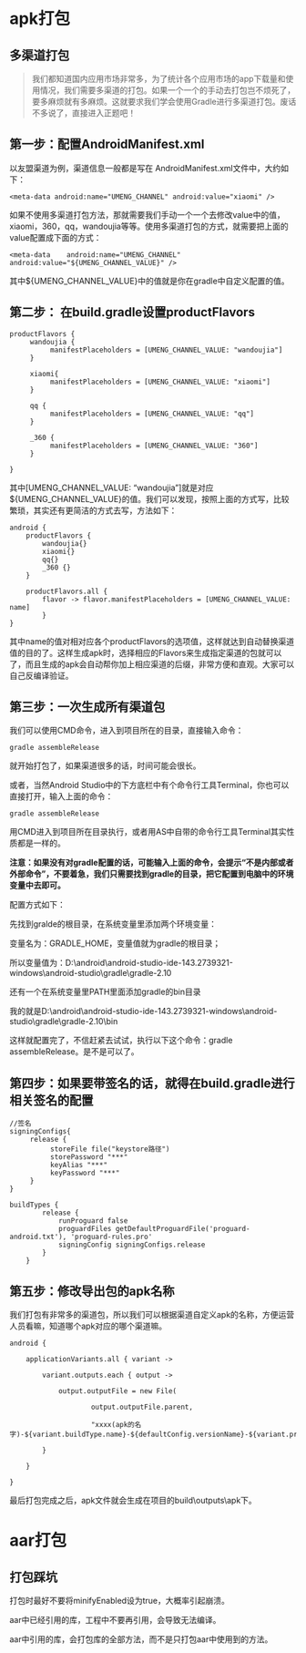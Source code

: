 # apk打包

## 多渠道打包

> 我们都知道国内应用市场非常多，为了统计各个应用市场的app下载量和使用情况，我们需要多渠道的打包。如果一个一个的手动去打包岂不烦死了，要多麻烦就有多麻烦。这就要求我们学会使用Gradle进行多渠道打包。废话不多说了，直接进入正题吧！

## 第一步：配置AndroidManifest.xml

以友盟渠道为例，渠道信息一般都是写在 AndroidManifest.xml文件中，大约如下：

```text
<meta-data android:name="UMENG_CHANNEL" android:value="xiaomi" />
```

如果不使用多渠道打包方法，那就需要我们手动一个一个去修改value中的值，xiaomi，360，qq，wandoujia等等。使用多渠道打包的方式，就需要把上面的value配置成下面的方式：

```text
<meta-data    android:name="UMENG_CHANNEL"    android:value="${UMENG_CHANNEL_VALUE}" />
```

其中${UMENG_CHANNEL_VALUE}中的值就是你在gradle中自定义配置的值。

## 第二步： 在build.gradle设置productFlavors

```text
productFlavors {
     wandoujia {
          manifestPlaceholders = [UMENG_CHANNEL_VALUE: "wandoujia"]
     }

     xiaomi{
          manifestPlaceholders = [UMENG_CHANNEL_VALUE: "xiaomi"]
     }

     qq {
          manifestPlaceholders = [UMENG_CHANNEL_VALUE: "qq"]
     }

     _360 {
          manifestPlaceholders = [UMENG_CHANNEL_VALUE: "360"]
     }

}
```

其中[UMENG_CHANNEL_VALUE: “wandoujia”]就是对应${UMENG_CHANNEL_VALUE}的值。我们可以发现，按照上面的方式写，比较繁琐，其实还有更简洁的方式去写，方法如下：

```text
android { 
    productFlavors {
        wandoujia{}
        xiaomi{}
        qq{}
        _360 {}
    } 

    productFlavors.all { 
        flavor -> flavor.manifestPlaceholders = [UMENG_CHANNEL_VALUE: name] 
        }
}
```

其中name的值对相对应各个productFlavors的选项值，这样就达到自动替换渠道值的目的了。这样生成apk时，选择相应的Flavors来生成指定渠道的包就可以了，而且生成的apk会自动帮你加上相应渠道的后缀，非常方便和直观。大家可以自己反编译验证。

## 第三步：一次生成所有渠道包

我们可以使用CMD命令，进入到项目所在的目录，直接输入命令：

```text
gradle assembleRelease
```

就开始打包了，如果渠道很多的话，时间可能会很长。

或者，当然Android Studio中的下方底栏中有个命令行工具Terminal，你也可以直接打开，输入上面的命令：

```text
gradle assembleRelease
```

用CMD进入到项目所在目录执行，或者用AS中自带的命令行工具Terminal其实性质都是一样的。

**注意：如果没有对gradle配置的话，可能输入上面的命令，会提示“不是内部或者外部命令”，不要着急，我们只需要找到gradle的目录，把它配置到电脑中的环境变量中去即可。**

配置方式如下：

先找到gralde的根目录，在系统变量里添加两个环境变量：

变量名为：GRADLE_HOME，变量值就为gradle的根目录；

所以变量值为：D:\android\android-studio-ide-143.2739321-windows\android-studio\gradle\gradle-2.10

还有一个在系统变量里PATH里面添加gradle的bin目录

我的就是D:\android\android-studio-ide-143.2739321-windows\android-studio\gradle\gradle-2.10\bin

这样就配置完了，不信赶紧去试试，执行以下这个命令：gradle assembleRelease。是不是可以了。

## 第四步：如果要带签名的话，就得在build.gradle进行相关签名的配置

```text
//签名
signingConfigs{
     release {
          storeFile file("keystore路径")
          storePassword "***"
          keyAlias "***"
          keyPassword "***"
     }
}

buildTypes {
        release {
            runProguard false
            proguardFiles getDefaultProguardFile('proguard-android.txt'), 'proguard-rules.pro'
            signingConfig signingConfigs.release
        }
    }
```

## 第五步：修改导出包的apk名称

我们打包有非常多的渠道包，所以我们可以根据渠道自定义apk的名称，方便运营人员看嘛，知道哪个apk对应的哪个渠道嘛。

```text
android {

    applicationVariants.all { variant ->

        variant.outputs.each { output ->

            output.outputFile = new File(

                    output.outputFile.parent,

                    "xxxx(apk的名字)-${variant.buildType.name}-${defaultConfig.versionName}-${variant.productFlavors[0].name}.apk".toLowerCase())

        }

    }

}
```

最后打包完成之后，apk文件就会生成在项目的build\outputs\apk下。



# aar打包

## 打包踩坑

打包时最好不要将minifyEnabled设为true，大概率引起崩溃。

aar中已经引用的库，工程中不要再引用，会导致无法编译。

aar中引用的库，会打包库的全部方法，而不是只打包aar中使用到的方法。